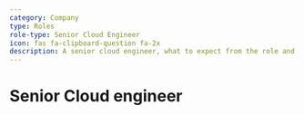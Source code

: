 ```yaml
---
category: Company
type: Roles
role-type: Senior Cloud Engineer
icon: fas fa-clipboard-question fa-2x
description: A senior cloud engineer, what to expect from the role and interview
---
```


# Senior Cloud engineer
